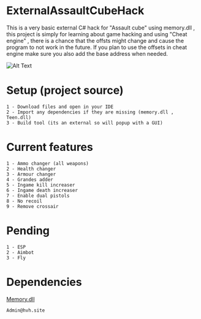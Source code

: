 # ExternalAssaultCubeHack

This is a very basic external C# hack for "Assault cube" using memory.dll , this project is simply for learning about game hacking and using "Cheat engine" , there is a chance that the offsts might change and cause the program to not work in the future. If you plan to use the offsets in cheat engine make sure you also add the base address when needed.

![Alt Text](https://media.giphy.com/media/upF7gdOEE7E9KXyVpF/giphy.gif)



# Setup (project source)
```
1 - Download files and open in your IDE
2 - Import any dependencies if they are missing (memory.dll , Teen.dll)
3 - Build tool (its an external so will popup with a GUI)
```

# Current features
```
1 - Ammo changer (all weapons)
2 - Health changer 
3 - Armour changer
4 - Grandes adder 
5 - Ingame kill increaser
6 - Ingame death increaser
7 - Enable dual pistols
8 - No recoil
9 - Remove crossair 
```

# Pending
```
1 - ESP
2 - Aimbot
3 - Fly
```



# Dependencies
[Memory.dll](https://www.nuget.org/packages/Memory.dll.x86/)

```
Admin@hvh.site
```
